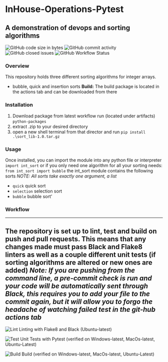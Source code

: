 # InHouse-Operations-Pytest
A demonstration of devops and sorting algorithms
---
![GitHub code size in bytes](https://img.shields.io/github/languages/code-size/ForrestSwift/inhouse-operations-pytest)
![GitHub commit activity](https://img.shields.io/github/commit-activity/m/ForrestSwift/inhouse-operations-pytest)
![GitHub closed issues](https://img.shields.io/github/issues-closed/ForrestSwift/inhouse-operations-pytest)
![GitHub Workflow Status](https://img.shields.io/github/workflow/status/ForrestSwift/inhouse-operations-pytest/Sort%20Lib)


### Overview ###
This repository holds three different sorting algorithms for integer arrays.
- bubble, quick and insertion sorts
**Build:** The build package is located in the actions tab and can be downloaded from there

### Installation ###
1. Download package from latest workflow run (located under artifacts) `python-packages`
2. extract .zip to your desired directory
3. open a new shell terminal from that director and run `pip install .\sort_lib-1.0.tar.gz`

### Usage ###
Once installed, you can import the module into any python file or interpreter
`import int_sort`
or if you only need one algorithm for all your sorting needs:
`from int_sort import bubble`
the int_sort module contains the following sorts
*NOTE: All sorts take exactly one argument, a list*
- `quick` quick sort
- `selection` selection sort
- `bubble` bubble sort'

### Workflow ###
---
The repository is set up to lint, test and build on push and pull requests. This means that any changes made must pass Black and Flake8 linters as well as a couple different unit tests (if sorting algorithms are altered or new ones are added) 
*Note: If you are pushing from the command line, a pre-commit check is run and your code will be automatically sent through Black, this requires you to add your file to the commit again, but it will allow you to forgo the headache of watching failed test in the git-hub actions tab*
---
![Lint](https://github.com/ForrestSwift/inhouse-operations-pytest/actions/workflows/lint.yml/badge.svg) Linting with Flake8 and Black (Ubuntu-latest)

![Test](https://github.com/ForrestSwift/inhouse-operations-pytest/actions/workflows/test.yml/badge.svg) Unit Tests with Pytest (verified on Windows-latest, MacOs-latest, Ubuntu-Latest) 

![Build](https://github.com/ForrestSwift/inhouse-operations-pytest/actions/workflows/build.yml/badge.svg) Build (verified on Windows-latest, MacOs-latest, Ubuntu-Latest) 

